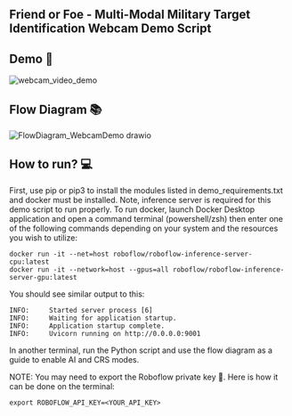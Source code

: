 ## Friend or Foe - Multi-Modal Military Target Identification Webcam Demo Script

## Demo :movie_camera:
![webcam_video_demo](https://github.com/Naif-Ganadily/Friend-or-Foe-Multi-Modal-Military-Target-Identification/assets/29029748/72592ca6-23e7-4f08-81c1-e2fccd30b905)

## Flow Diagram 📚
![FlowDiagram_WebcamDemo drawio](https://github.com/Naif-Ganadily/Friend-or-Foe-Multi-Modal-Military-Target-Identification/assets/29029748/401c1fcc-d740-40aa-9f0d-2adfae329804)

## How to run? :computer:
First, use pip or pip3 to install the modules listed in demo_requirements.txt and docker must be installed. Note, inference server is required for this demo script to run properly. To run docker, launch Docker Desktop application and open a command terminal (powershell/zsh) then enter one of the following commands depending on your system and the resources you wish to utilize:
```
docker run -it --net=host roboflow/roboflow-inference-server-cpu:latest
docker run -it --network=host --gpus=all roboflow/roboflow-inference-server-gpu:latest
```

You should see similar output to this: 
``` 
INFO:     Started server process [6]
INFO:     Waiting for application startup.
INFO:     Application startup complete.
INFO:     Uvicorn running on http://0.0.0.0:9001
```

In another terminal, run the Python script and use the flow diagram as a guide to enable AI and CRS modes.

NOTE: You may need to export the Roboflow private key :key:. Here is how it can be done on the terminal: 
```
export ROBOFLOW_API_KEY=<YOUR_API_KEY>
```

